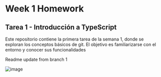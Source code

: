 # Week 1 Homework

## Tarea 1 - Introducción a TypeScript

Este repositorio contiene la primera tarea de la semana 1, donde se exploran los conceptos básicos de git. El objetivo es familiarizarse con el entorno y conocer sus funcionalidades

Readme update from branch 1

![image](https://github.com/user-attachments/assets/01ce8e03-c8df-4eb6-844d-b0f64465c80f)



